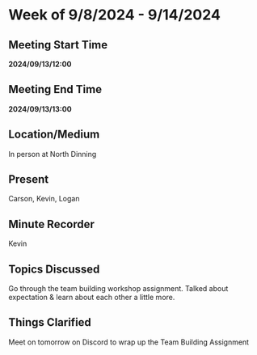 # Week of 9/8/2024 - 9/14/2024

## Meeting Start Time

 **2024/09/13/12:00**

## Meeting End Time

**2024/09/13/13:00**

## Location/Medium

In person at North Dinning

## Present

Carson, Kevin, Logan

## Minute Recorder

Kevin

## Topics Discussed

Go through the team building workshop assignment. Talked about expectation & learn about each other a little more.

## Things Clarified

Meet on tomorrow on Discord to wrap up the Team Building Assignment
